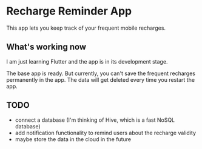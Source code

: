 # Recharge Reminder App

This app lets you keep track of your frequent mobile recharges.

## What's working now

I am just learning Flutter and the app is in its development stage.

The base app is ready. But currently, you can't save the frequent recharges permanently in the app. The data will get deleted every time you restart the app.

## TODO

- connect a database (I'm thinking of Hive, which is a fast NoSQL database)
- add notification functionality to remind users about the recharge validity
- maybe store the data in the cloud in the future
